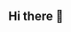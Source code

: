 ## Hi there 👋

<!--
**Fernandez-Jose-02/Fernandez-Jose-02** is a ✨ _special_ ✨ repository because its `README.md` (this file) appears on your GitHub profile.

Here are some ideas to get you started:

## My name: Fernandez Sanchez Jose Alexander
## I study: Ingeniria en Sistemas
## Peru es Clave ;D
-->
